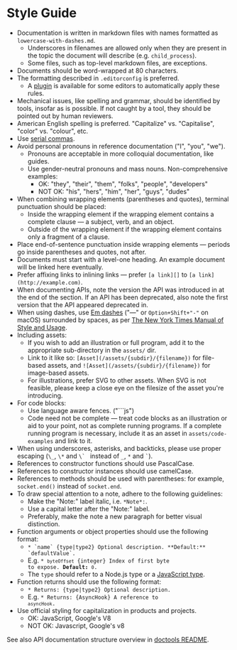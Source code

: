 # Style Guide

* Documentation is written in markdown files with names formatted as
  `lowercase-with-dashes.md`.
  * Underscores in filenames are allowed only when they are present in the
    topic the document will describe (e.g. `child_process`).
  * Some files, such as top-level markdown files, are exceptions.
* Documents should be word-wrapped at 80 characters.
* The formatting described in `.editorconfig` is preferred.
  * A [plugin][] is available for some editors to automatically apply these
    rules.
* Mechanical issues, like spelling and grammar, should be identified by tools,
  insofar as is possible. If not caught by a tool, they should be pointed out by
  human reviewers.
* American English spelling is preferred. "Capitalize" vs. "Capitalise",
  "color" vs. "colour", etc.
* Use [serial commas][].
* Avoid personal pronouns in reference documentation ("I", "you", "we").
  * Pronouns are acceptable in more colloquial documentation, like guides.
  * Use gender-neutral pronouns and mass nouns. Non-comprehensive
    examples:
    * OK: "they", "their", "them", "folks", "people", "developers"
    * NOT OK: "his", "hers", "him", "her", "guys", "dudes"
* When combining wrapping elements (parentheses and quotes), terminal
  punctuation should be placed:
  * Inside the wrapping element if the wrapping element contains a complete
    clause — a subject, verb, and an object.
  * Outside of the wrapping element if the wrapping element contains only a
    fragment of a clause.
* Place end-of-sentence punctuation inside wrapping elements — periods go
  inside parentheses and quotes, not after.
* Documents must start with a level-one heading. An example document will be
  linked here eventually.
* Prefer affixing links to inlining links — prefer `[a link][]` to
  `[a link](http://example.com)`.
* When documenting APIs, note the version the API was introduced in at
  the end of the section. If an API has been deprecated, also note the first
  version that the API appeared deprecated in.
* When using dashes, use [Em dashes][] ("—" or `Option+Shift+"-"` on macOS)
  surrounded by spaces, as per [The New York Times Manual of Style and Usage][].
* Including assets:
  * If you wish to add an illustration or full program, add it to the
    appropriate sub-directory in the `assets/` dir.
  * Link to it like so: `[Asset](/assets/{subdir}/{filename})` for file-based
    assets, and `![Asset](/assets/{subdir}/{filename})` for image-based assets.
  * For illustrations, prefer SVG to other assets. When SVG is not feasible,
    please keep a close eye on the filesize of the asset you're introducing.
* For code blocks:
  * Use language aware fences. ("```js")
  * Code need not be complete — treat code blocks as an illustration or aid to
    your point, not as complete running programs. If a complete running program
    is necessary, include it as an asset in `assets/code-examples` and link to
    it.
* When using underscores, asterisks, and backticks, please use proper escaping
  (`\_`, `\*` and ``\` `` instead of `_`, `*` and `` ` ``).
* References to constructor functions should use PascalCase.
* References to constructor instances should use camelCase.
* References to methods should be used with parentheses: for example,
  `socket.end()` instead of `socket.end`.
* To draw special attention to a note, adhere to the following guidelines:
  * Make the "Note:" label italic, i.e. `*Note*:`.
  * Use a capital letter after the "Note:" label.
  * Preferably, make the note a new paragraph for better visual distinction.
* Function arguments or object properties should use the following format:
  * <code>* \`name\` {type|type2} Optional description. \*\*Default:\*\* \`defaultValue\`.</code>
  * E.g. <code>* `byteOffset` {integer} Index of first byte to expose. **Default:** `0`.</code>
  * The `type` should refer to a Node.js type or a [JavaScript type][].
* Function returns should use the following format:
  * <code>* Returns: {type|type2} Optional description.</code>
  * E.g. <code>* Returns: {AsyncHook} A reference to `asyncHook`.</code>
* Use official styling for capitalization in products and projects.
  * OK: JavaScript, Google's V8
  * NOT OK: Javascript, Google's v8

See also API documentation structure overview in [doctools README][].

[Em dashes]: https://en.wikipedia.org/wiki/Dash#Em_dash
[Javascript type]: https://developer.mozilla.org/en-US/docs/Web/JavaScript/Guide/Grammar_and_types#Data_structures_and_types
[serial commas]: https://en.wikipedia.org/wiki/Serial_comma
[The New York Times Manual of Style and Usage]: https://en.wikipedia.org/wiki/The_New_York_Times_Manual_of_Style_and_Usage
[plugin]: http://editorconfig.org/#download
[doctools README]: ../tools/doc/README.md
